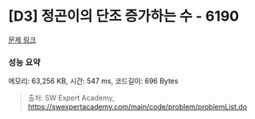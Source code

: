 # [D3] 정곤이의 단조 증가하는 수 - 6190 

[문제 링크](https://swexpertacademy.com/main/code/problem/problemDetail.do?contestProbId=AWcPjEuKAFgDFAU4) 

### 성능 요약

메모리: 63,256 KB, 시간: 547 ms, 코드길이: 696 Bytes



> 출처: SW Expert Academy, https://swexpertacademy.com/main/code/problem/problemList.do
